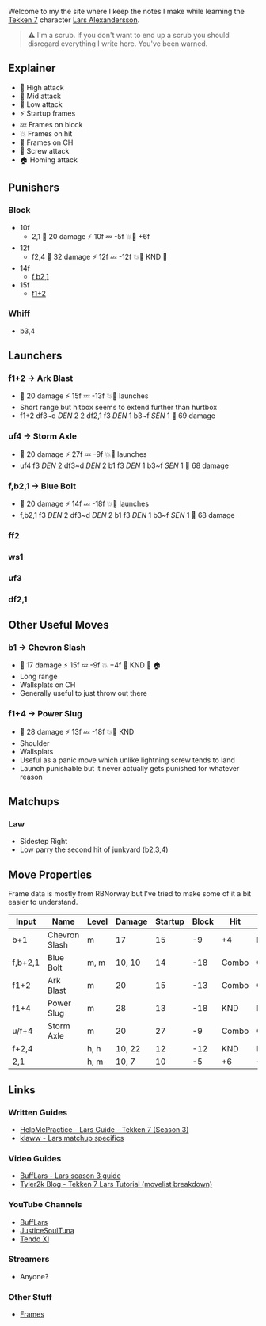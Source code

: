 Welcome to my the site where I keep the notes I make while learning the [Tekken 7](https://en.wikipedia.org/wiki/Tekken_7) character [Lars Alexandersson](https://en.wikipedia.org/wiki/Lars_Alexandersson).

> :warning: I'm a scrub. if you don't want to end up a scrub you should disregard everything I write here. You've been warned.

## Explainer

- :purple_heart: High attack
- :yellow_heart: Mid attack
- :blue_heart: Low attack
- :zap: Startup frames
- :zzz: Frames on block
- :boom: Frames on hit
- :anger: Frames on CH
- :wrench: Screw attack
- :house: Homing attack

## Punishers

### Block

- 10f
  - 2,1 :purple_heart: 20 damage :zap: 10f :zzz: -5f :boom::anger: +6f
- 12f
  - f2,4 :purple_heart: 32 damage :zap: 12f :zzz: -12f :boom::anger: KND :wrench:
- 14f
  - [f,b2,1](#fb21--blue-bolt)
- 15f
  - [f1+2](#f12--ark-blast)

### Whiff

- b3,4

## Launchers

### f1+2 &rarr; Ark Blast

- :yellow_heart: 20 damage :zap: 15f :zzz: -13f :boom::anger: launches
- Short range but hitbox seems to extend further than hurtbox
- f1+2 df3\~d *DEN* 2 2 df2,1 f3 *DEN* 1 b3\~f *SEN* 1 :yellow_heart: 69 damage

### uf4 &rarr; Storm Axle

- :yellow_heart: 20 damage :zap: 27f :zzz: -9f :boom::anger: launches
- uf4 f3 *DEN* 2 df3\~d *DEN* 2 b1 f3 *DEN* 1 b3\~f *SEN* 1 :yellow_heart: 68 damage

### f,b2,1 &rarr; Blue Bolt

- :yellow_heart: 20 damage :zap: 14f :zzz: -18f :boom::anger: launches
- f,b2,1 f3 *DEN* 2 df3\~d *DEN* 2 b1 f3 *DEN* 1 b3\~f *SEN* 1 :yellow_heart: 68 damage

### ff2

### ws1

### uf3

### df2,1

## Other Useful Moves

### b1 &rarr; Chevron Slash

- :yellow_heart: 17 damage :zap: 15f :zzz: -9f :boom: +4f :anger: KND :wrench: :house:
- Long range
- Wallsplats on CH
- Generally useful to just throw out there

### f1+4 &rarr; Power Slug

- :yellow_heart: 28 damage :zap: 13f :zzz: -18f :boom::anger: KND
- Shoulder
- Wallsplats
- Useful as a panic move which unlike lightning screw tends to land
- Launch punishable but it never actually gets punished for whatever reason

## Matchups

### Law

- Sidestep Right
- Low parry the second hit of junkyard (b2,3,4)

## Move Properties

Frame data is mostly from RBNorway but I've tried to make some of it a bit easier to understand.

| Input                           | Name          | Level | Damage  | Startup | Block | Hit   | CH    | Notes            |
| ------------------------------- | ------------- | ----- | ------- | ------- | ----- | ----- | ----- | ---------------- |
| <a name="prop_b1"></a>b+1       | Chevron Slash | m     | 17      | 15      | -9    | +4    | KND   | Homing, Tailspin |
| <a name="prop_fb21"></a>f,b+2,1 | Blue Bolt     | m, m  | 10, 10  | 14      | -18   | Combo | Combo |                  |
| <a name="prop_f12"></a>f1+2     | Ark Blast     | m     | 20      | 15      | -13   | Combo | Combo |                  |
| <a name="prop_f14"></a>f1+4     | Power Slug    | m     | 28      | 13      | -18   | KND   | KND   |                  |
| <a name="prop_uf4"></a>u/f+4    | Storm Axle    | m     | 20      | 27      | -9    | Combo | Combo | Low crush        |
| <a name="prop_f24"></a>f+2,4    |               | h, h  | 10, 22  | 12      | -12   | KND   | KND   |                  |
| <a name="prop_21"></a>2,1       |               | h, m  | 10, 7   | 10      | -5    | +6    | +6    |                  |

## Links

### Written Guides

- [HelpMePractice - Lars Guide - Tekken 7 (Season 3)](https://docs.google.com/document/d/1OUvKXID4n4a2XuFL7qJWBLlU_3C6rBu_Cb4MxWHrP5o/edit?usp=drivesdk)
- [klaww - Lars matchup specifics](https://docs.google.com/document/d/1V60LoEjH0oLFQX0zMyK4KUX_KZTtlt1F1_v7-C4I_WU/edit?usp=sharing)

### Video Guides

- [BuffLars - Lars season 3 guide](https://www.youtube.com/watch?v=60D7B4Sk1e0)
- [Tyler2k Blog - Tekken 7 Lars Tutorial (movelist breakdown)](https://www.youtube.com/watch?v=u30Wu2L5i3w)

### YouTube Channels

- [BuffLars](https://www.youtube.com/user/JFRAC601)
- [JusticeSoulTuna](https://www.youtube.com/user/TheSoulOfBasement15)
- [Tendo XI](https://www.youtube.com/user/SuperNicksonic)

### Streamers

- Anyone?

### Other Stuff

- [Frames](http://rbnorway.org/lars-t7-frames/)
